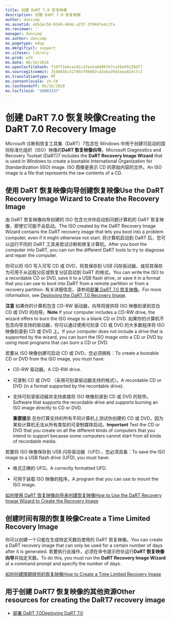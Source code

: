 ```yaml
---
title: 创建 DaRT 7.0 恢复映像
description: 创建 DaRT 7.0 恢复映像
author: dansimp
ms.assetid: ebb2ec58-0349-469d-a23f-3f944fe4c1fa
ms.reviewer: ''
manager: dansimp
ms.author: dansimp
ms.pagetype: mdop
ms.mktglfcycl: support
ms.sitesec: library
ms.prod: w10
ms.date: 06/16/2016
ms.openlocfilehash: f19ff144cac61ca7ea5a8498f67caf8a99229d77
ms.sourcegitcommit: 354664bc527d93f80687cd2eba70d1eea024c7c3
ms.translationtype: MT
ms.contentlocale: zh-CN
ms.lasthandoff: 06/26/2020
ms.locfileid: "10803337"
---
```

# <span data-ttu-id="4a71d-103">创建 DaRT 7.0 恢复映像</span><span class="sxs-lookup"><span data-stu-id="4a71d-103">Creating the DaRT 7.0 Recovery Image</span></span>


<span data-ttu-id="4a71d-104">Microsoft 诊断和恢复工具集（DaRT）7包含在 Windows 中用于创建可启动的国际标准化组织（ISO）映像的**DaRT 恢复映像向导**。</span><span class="sxs-lookup"><span data-stu-id="4a71d-104">Microsoft Diagnostics and Recovery Toolset (DaRT)7 includes the **DaRT Recovery Image Wizard** that is used in Windows to create a bootable International Organization for Standardization (ISO) image.</span></span> <span data-ttu-id="4a71d-105">ISO 图像是表示 CD 的原始内容的文件。</span><span class="sxs-lookup"><span data-stu-id="4a71d-105">An ISO image is a file that represents the raw contents of a CD.</span></span>

## <span data-ttu-id="4a71d-106">使用 DaRT 恢复映像向导创建恢复映像</span><span class="sxs-lookup"><span data-stu-id="4a71d-106">Use the DaRT Recovery Image Wizard to Create the Recovery Image</span></span>


<span data-ttu-id="4a71d-107">由 DaRT 恢复映像向导创建的 ISO 包含允许你启动到问题计算机的 DaRT 恢复映像，即使它可能不会启动。</span><span class="sxs-lookup"><span data-stu-id="4a71d-107">The ISO created by the DaRT Recovery Image Wizard contains the DaRT recovery image that lets you boot into a problem computer, even if it might otherwise not start.</span></span> <span data-ttu-id="4a71d-108">将计算机启动到 DaRT 后，您可以运行不同的 DaRT 工具来尝试诊断和修复计算机。</span><span class="sxs-lookup"><span data-stu-id="4a71d-108">After you boot the computer into DaRT, you can run the different DaRT tools to try to diagnose and repair the computer.</span></span>

<span data-ttu-id="4a71d-109">你可以将 ISO 写入可写 CD 或 DVD，将其保存到 USB 闪存驱动器，或将其保存为可用于从远程分区或恢复分区启动到 DaRT 的格式。</span><span class="sxs-lookup"><span data-stu-id="4a71d-109">You can write the ISO to a recordable CD or DVD, save it to a USB flash drive, or save it in a format that you can use to boot into DaRT from a remote partition or from a recovery partition.</span></span> <span data-ttu-id="4a71d-110">有关详细信息，请参阅[部署 DaRT 7.0 恢复映像](deploying-the-dart-70-recovery-image-dart-7.md)。</span><span class="sxs-lookup"><span data-stu-id="4a71d-110">For more information, see [Deploying the DaRT 7.0 Recovery Image](deploying-the-dart-70-recovery-image-dart-7.md).</span></span>

<span data-ttu-id="4a71d-111">**注意** 如果你的计算机包含 CD-RW 驱动器，向导将提供将 ISO 映像刻录到空白 CD 或 DVD 的向导。</span><span class="sxs-lookup"><span data-stu-id="4a71d-111">**Note** If your computer includes a CD-RW drive, the wizard offers to burn the ISO image to a blank CD or DVD.</span></span> <span data-ttu-id="4a71d-112">如果你的计算机不包含向导支持的驱动器，你可以通过使用可刻录 CD 或 DVD 的大多数程序将 ISO 映像刻录到 CD 或 DVD 上。</span><span class="sxs-lookup"><span data-stu-id="4a71d-112">If your computer does not include a drive that is supported by the wizard, you can burn the ISO image onto a CD or DVD by using most programs that can burn a CD or DVD.</span></span>

 

<span data-ttu-id="4a71d-113">若要从 ISO 映像创建可启动 CD 或 DVD，您必须拥有：</span><span class="sxs-lookup"><span data-stu-id="4a71d-113">To create a bootable CD or DVD from the ISO image, you must have:</span></span>

-   <span data-ttu-id="4a71d-114">CD-RW 驱动器。</span><span class="sxs-lookup"><span data-stu-id="4a71d-114">A CD-RW drive.</span></span>

-   <span data-ttu-id="4a71d-115">可录制 CD 或 DVD （采用可刻录驱动器支持的格式）。</span><span class="sxs-lookup"><span data-stu-id="4a71d-115">A recordable CD or DVD (in a format supported by the recordable drive).</span></span>

-   <span data-ttu-id="4a71d-116">支持可刻录驱动器并支持直接将 ISO 映像刻录到 CD 或 DVD 的软件。</span><span class="sxs-lookup"><span data-stu-id="4a71d-116">Software that supports the recordable drive and supports burning an ISO image directly to CD or DVD.</span></span>

    <span data-ttu-id="4a71d-117">**重要提示** 在你打算支持的所有不同计算机上测试你创建的 CD 或 DVD，因为某些计算机无法从所有类型的可录制媒体启动。</span><span class="sxs-lookup"><span data-stu-id="4a71d-117">**Important** Test the CD or DVD that you create on all the different kinds of computers that you intend to support because some computers cannot start from all kinds of recordable media.</span></span>

     

<span data-ttu-id="4a71d-118">若要将 ISO 映像保存到 USB 闪存驱动器（UFD），您必须具备：</span><span class="sxs-lookup"><span data-stu-id="4a71d-118">To save the ISO image to a USB flash drive (UFD), you must have:</span></span>

-   <span data-ttu-id="4a71d-119">格式正确的 UFD。</span><span class="sxs-lookup"><span data-stu-id="4a71d-119">A correctly formatted UFD.</span></span>

-   <span data-ttu-id="4a71d-120">可用于装载 ISO 映像的程序。</span><span class="sxs-lookup"><span data-stu-id="4a71d-120">A program that you can use to mount the ISO image.</span></span>

[<span data-ttu-id="4a71d-121">如何使用 DaRT 恢复映像向导来创建恢复映像</span><span class="sxs-lookup"><span data-stu-id="4a71d-121">How to Use the DaRT Recovery Image Wizard to Create the Recovery Image</span></span>](how-to-use-the-dart-recovery-image-wizard-to-create-the-recovery-image-dart-7.md)

## <span data-ttu-id="4a71d-122">创建时间有限的恢复映像</span><span class="sxs-lookup"><span data-stu-id="4a71d-122">Create a Time Limited Recovery Image</span></span>


<span data-ttu-id="4a71d-123">你可以创建一个只能在生成特定天数后使用的 DaRT 恢复映像。</span><span class="sxs-lookup"><span data-stu-id="4a71d-123">You can create a DaRT recovery image that can only be used for a certain number of days after it is generated.</span></span> <span data-ttu-id="4a71d-124">若要执行此操作，必须在命令提示符处运行**DaRT 恢复映像向导**并指定天数。</span><span class="sxs-lookup"><span data-stu-id="4a71d-124">To do this, you must run the **DaRT Recovery Image Wizard** at a command prompt and specify the number of days.</span></span>

[<span data-ttu-id="4a71d-125">如何创建限期提供的恢复映像</span><span class="sxs-lookup"><span data-stu-id="4a71d-125">How to Create a Time Limited Recovery Image</span></span>](how-to-create-a-time-limited-recovery-image-dart-7.md)

## <span data-ttu-id="4a71d-126">用于创建 DaRT7 恢复映像的其他资源</span><span class="sxs-lookup"><span data-stu-id="4a71d-126">Other resources for creating the DaRT7 recovery image</span></span>


-   [<span data-ttu-id="4a71d-127">部署 DaRT 7.0</span><span class="sxs-lookup"><span data-stu-id="4a71d-127">Deploying DaRT 7.0</span></span>](deploying-dart-70-new-ia.md)

 

 





